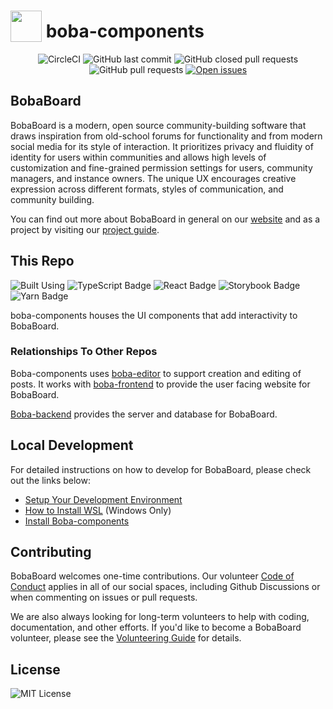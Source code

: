 # <img src="https://i.imgur.com/8kcsRh6.png" width="50px" valign="bottom"/> boba-components

<center>

![CircleCI](https://img.shields.io/circleci/build/github/BobaBoard/boba-components?style=for-the-badge&logo=CircleCI)
![GitHub last commit](https://custom-icon-badges.demolab.com/github/last-commit/BobaBoard/boba-components?style=for-the-badge&color=c6a0f6&logo=git-commit)
![GitHub closed pull requests](https://custom-icon-badges.demolab.com/github/issues-pr-closed/BobaBoard/boba-components?style=for-the-badge&color=a6da95&logo=git-pull-request-closed)
![GitHub pull requests](https://custom-icon-badges.demolab.com/github/issues-pr-raw/BobaBoard/boba-components?style=for-the-badge&color=f0c6c6&logo=git-pull-request)
[![Open issues](https://custom-icon-badges.demolab.com/github/issues/BobaBoard/boba-components?style=for-the-badge&color=91d7e3&logo=issue-opened)](https://github.com/BobaBoard/boba-components/issues?q=is%3Aissue+is%3Aopen+sort%3Aupdated-desc)

</center>

## BobaBoard

BobaBoard is a modern, open source community-building software that draws
inspiration from old-school forums for functionality and from modern social
media for its style of interaction. It prioritizes privacy and fluidity of
identity for users within communities and allows high levels of customization
and fine-grained permission settings for users, community managers, and instance
owners. The unique UX encourages creative expression across different formats,
styles of communication, and community building.

You can find out more about BobaBoard in general on our
[website](https://www.bobaboard.com) and as a project by visiting our
[project guide](https://docs.bobaboard.com/docs/project/intro).

## This Repo

![Built Using](https://img.shields.io/badge/Built%20Using:-222222?style=for-the-badge)
![TypeScript Badge](https://img.shields.io/badge/TypeScript-222222?logo=typescript&logoColor=3178C6&style=for-the-badge)
![React Badge](https://img.shields.io/badge/React-222222?logo=react&logoColor=61DAFB&style=for-the-badge)
![Storybook Badge](https://img.shields.io/badge/Storybook-222222?logo=storybook&logoColor=FF4785&style=for-the-badge)
![Yarn Badge](https://img.shields.io/badge/Yarn-222222?logo=yarn&logoColor=2C8EBB&style=for-the-badge)

boba-components houses the UI components that add interactivity to BobaBoard.

### Relationships To Other Repos

Boba-components uses [boba-editor](https://github.com/BobaBoard/boba-editor) to
support creation and editing of posts. It works with
[boba-frontend](https://github.com/BobaBoard/boba-frontend) to provide the user
facing website for BobaBoard.

[Boba-backend](https://github.com/BobaBoard/boba-backend) provides the server
and database for BobaBoard.

## Local Development

For detailed instructions on how to develop for BobaBoard, please check out the
links below:

- [Setup Your Development Environment](https://docs.bobaboard.com/docs/development/start-developing/setting-up-dev-env)
- [How to Install WSL](https://docs.bobaboard.com/docs/development/start-developing/wsl)
  (Windows Only)
- [Install Boba-components](https://docs.bobaboard.com/docs/development/start-developing/boba-components)

## Contributing

BobaBoard welcomes one-time contributions. Our volunteer
[Code of Conduct](https://docs.bobaboard.com/docs/volunteering/experience/code-of-conduct)
applies in all of our social spaces, including Github Discussions or when
commenting on issues or pull requests.

We are also always looking for long-term volunteers to help with coding,
documentation, and other efforts. If you'd like to become a BobaBoard volunteer,
please see the
[Volunteering Guide](https://docs.bobaboard.com/docs/volunteering) for details.

## License

![MIT License](https://img.shields.io/github/license/BobaBoard/boba-components?style=for-the-badge&color=A41931)
